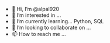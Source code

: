- 👋 Hi, I’m @alpal920
- 👀 I’m interested in ... 
- 🌱 I’m currently learning... Python, SQL
- 💞️ I’m looking to collaborate on ...
- 📫 How to reach me ...

<!---
alpal920/alpal920 is a ✨ special ✨ repository because its `README.md` (this file) appears on your GitHub profile.
You can click the Preview link to take a look at your changes.
--->
